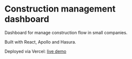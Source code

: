 # Construction management dashboard

Dashboard for manage construction flow in small companies.

Built with React, Apollo and Hasura.

Deployed via Vercel: [live demo](https://construction-management-dashboard.vercel.app)
